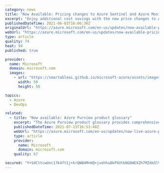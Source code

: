 ```yaml
---
category: news
title: "Now Available: Pricing changes to Azure Sentinel and Azure Monitor to help you reduce costs"
excerpt: "Enjoy additional cost savings with the new price changes to Azure Sentinel and Azure monitor.  These changes took effect on June 2, 2021."
publishedDateTime: 2021-06-03T16:06:36Z
originalUrl: "https://azure.microsoft.com/en-us/updates/now-available-pricing-changes-to-azure-sentinel-and-azure-monitor-to-help-you-reduce-costs/"
webUrl: "https://azure.microsoft.com/en-us/updates/now-available-pricing-changes-to-azure-sentinel-and-azure-monitor-to-help-you-reduce-costs/"
type: article
quality: 74
heat: 94
published: true

provider:
  name: Microsoft
  domain: microsoft.com
  images:
    - url: "https://smartableai.github.io/microsoft-azure/assets/images/organizations/microsoft.com-50x50.jpg"
      width: 50
      height: 50

topics:
  - Azure
  - DevOps

related:
  - title: "Now available: Azure Purview product glossary"
    excerpt: "The Azure Purview product glossary provides comprehensive set of product terms and definitions used in Azure Purview features and functionality."
    publishedDateTime: 2021-07-13T16:53:48Z
    webUrl: "https://azure.microsoft.com/en-us/updates/now-live-azure-purview-product-glossary/"
    type: article
    provider:
      name: Microsoft
      domain: microsoft.com
    quality: 67

secured: "Y+SdCttcwUnc17k4ftIj+krQW8HM+HQ+jvehha8kPXUtkNGDWEXZh7MZdm3lVtan1QiRosAXD++1idGJyUIy/rsu/4VeYCZRYXSUv5A/pN/bS9BemDkq28pcuQfvPcqR5qDVOLVz+WM75MszICkHoMXfSmLnASCYNNXKWfHnmirqtNALGnxqiDFd2RDyaDjvhuE+hVRmRCjAhTflVFFbjBoq2QAdPBoK74/vTcf5f7XXTekskJzwcsaqAaJn9khCCkTy5cOXoPb/kNpbvpZBSqM9bZnaEapH5D9ke+5aMckNIlFs9s6AZ4lY/2I/+LF4ZHu+Zn0yQtUkKbr9dn6jAbItyUceV4Lk8PjHZTwhxJg=;ZgNrMXZ3Yf6ZvEC/V4b+tw=="
---
```


